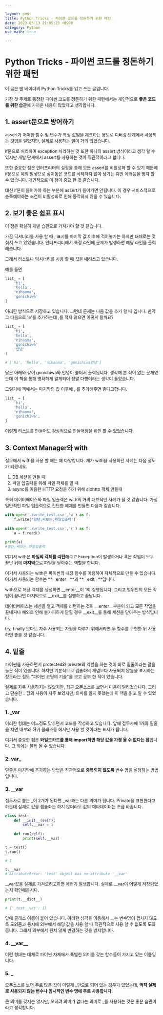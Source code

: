 ```yaml
---

layout: post
title: Python Tricks - 파이썬 코드를 정돈하기 위한 패턴
date: 2023-05-13 21:05:23 +0900
category: Python
use_math: true

---
```


# Python Tricks - 파이썬 코드를 정돈하기 위한 패턴

이 글은 댄 베이더의 Python Tricks를 읽고 쓰는 글입니다.

가장 첫 주제로 등장한 파이썬 코드를 정돈하기 위한 패턴에서는 개인적으로 **좋은 코드를 위한 습관**에 가까운 내용이 많았다고 생각합니다.

## 1. assert문으로 방어하기

assert가 어떠한 함수 및 변수가 특정 값임을 체크하는 용도로 디버깅 단계에서 사용되는 것임을 알았지만, 실제로 사용하는 일이 거의 없었습니다.

if문으로 처리하여 exception 처리하는 것 또한 하나의 assert 방식이라고 생각 할 수 있지만 개발 단계에서 assert를 사용하는 것이 직관적이라고 합니다.

또한 중요한 점은 인터프리터의 설정을 통해 모든 assert를 비활성화 할 수 있기 때문에 if문으로 예외 발생으로 심어놓은 코드를 삭제하지 않아 생기는 휴먼 에러등을 방지 할 수 있습니다. 개인적으로 이 점이 중요 한 것 같습니다.

대신 if문이 들어가야 하는 부분에 assert가 들어가면 안됩니다. 이 경우 서비스적으로 충족해야하는 조건이 비활성화로 인해 동작하지 않을 수 있습니다.

## 2. 보기 좋은 쉼표 표시

이 점은 확실히 개발 습관으로 가져가야 할 것 같습니다.

가끔 딕셔너리를 사용 할 때 , 표시를 마지막 값 이후에 적어놓기는 하지만 대체로는 맞춰서 쓰고 있었습니다. 인터프리터에서 특정 라인에 문제가 발생하면 해당 라인을 출력해줍니다.

그래서 리스트나 딕셔너리를 사용 할 때 값을 내려쓰고 있습니다.

예를 들면


```python
list_ = [
	'hi',
	'hello',
	'nihaoma',
	'gonichiwa'
]
```
이러한 방식으로 저장하고 있습니다. 그런데 문제는 다음 값을 추가 할 때 입니다. 만약 그 다음으로 'e'를 추가하는데 ,를 적지 않으면 어떻게 될까요?

```python
list_ = [
	'hi',
	'hello',
	'nihaoma',
	'gonichiwa'
	'안녕'
]

# ['hi', 'hello', 'nihaoma', 'gonichiwa안녕']
```
답은 아래와 같이 gonichiwa와 안녕이 붙어서 출력됩니다. 생각해 본 적이 없는 문제였는데 이 책을 통해 명확하게 알게되어 정말 다행이라는 생각이 들었습니다.

그렇기에 책에서는 마지막의 값 이후에 , 를 추가해주면 좋다고합니다.

```python
list_ = [
	'hi',
	'hello',
	'nihaoma',
	'gonichiwa',
]
```
이렇게 리스트를 만들어도 정상적으로 만들어짐을 확인 할 수 있었습니다.

## 3. Context Manager와 with

실무에서 with을 사용 할 때는 꽤 다양합니다. 제가 with을 사용하던 사례는 다음 정도가 되겠네요.

1. DB 세션을 만들 때
2. 파일 입출력을 위해 파일 객체를 열 때
3. async를 이용한 HTTP 요청을 하기 위해 aiohttp 객체 만들때

특히 데이터베이스와 파일 입출력은 with의 거의 대표적인 사례가 될 것 같습니다. 가장 일반적인 파일 입출력으로 간단한 예제를 만들면 다음과 같습니다.

```python
with open('./write_test.csv','w') as f:
    f.write('일단,써보는,파일입출력')
    
with open('./write_test.csv','r') as f:
    a = f.read()
    
print(a)
#일단,써보는,파일입출력
```

여기서 with은 **파일의 객체를 리턴**해주고 Exception이 발생하거나 혹은 작업이 모두 끝난 뒤에 **마지막**으로 파일을 닫아주는 역할을 합니다.

여기서 사용되는 with은 파이썬의 내장 함수를 이용하여 자체적으로 만들 수 있습니다. 여기서 사용되는 함수는 **\_\_enter\_\_**과 **\_\_exit\_\_**입니다.

with으로 해당 객체를 생성하면 \_\_enter\_\_이 1회 실행됩니다. 그리고 범위안의 모든 작업이 끝나면 마지막으로 \_\_exit\_\_를 실행하고 끝납니다.

데이터베이스는 세션을 열고 객체를 리턴하는 것이 \_\_enter\_\_부분이 되고 모든 작업을 끝내거나 예외로 인해 불가피하게 닫힐 경우 \_\_exit\_\_를 통해 세션을 닫아주는 방식입니다.

try, finally 보다도 자주 사용되는 자원을 다루기 위해서라면 두 함수를 구현한 뒤 사용하면 좋을 것 같습니다.

## 4. 밑줄

파이썬을 사용하면서 protected와 private의 역할을 하는 것이 바로 밑줄이라는 말을 들은 적이 있습니다. 하지만 기본적으로 캡슐화의 개념보다 사용되지 않음을 표시하는 정도라는 점도 "파이썬 코딩의 기술"을 보고 공부 한 적이 있습니다.

실제로 자주 사용하지는 않았지만, 최근 오픈소스를 보면서 마음이 달라졌습니다. 그리고 단순한 _ 값의 사용이 자주 보였지만, 의미를 알지 못했는데 이 책을 읽고 알 수 있었습니다.

### 1. _var

이러한 형태는 어느정도 맞추면서 코드를 작성하고 있습니다. 앞에 접두사에 1개의 밑줄을 치면 내부와 하위 클래스등 에서만 사용 할 것이라는 표시가 됩니다.

여기서 중요한 점은 **와일드카드를 통해 import하면 해당 값을 가졍 올 수 없다는 점**입니다. 그 외에는 불러 올 수 있습니다.

### 2. var_

밑줄을 마지막에 추가하는 방법은 직관적으로 **중복되지 않도록** 변수 명을 설정하는 방법입니다.

### 3. __var

접두사로 붙는 \_이 2개가 된다면 \_var과는 다른 의미가 됩니다. Private을 표현한다고하는데 실제로 값을 캡슐화는 하지 않더라도 값의 메타데이터는 조금 바꿉니다.

```python
class test:
    def __init__(self):
        self.__var = 1
    
    def run(self):
        print(self.__var)

t = test()
t.run()

# 1

t.__var
# AttributeError: 'test' object has no attribute '__var'
```
\_\_var값을 실제로 가져오려고하면 에러가 발생합니다. 실제로 \_\_var이 어떻게 저장되었는지 확인해봅시다.

```python
print(t.__dict__)

# {'_test__var': 1}
```
앞에 클래스 이름이 붙어 있습니다. 이러한 성격을 이용해서 \_\_는 변수명이 겹치지 않도록 도와줌과 동시에 외부에서 해당 값을 사용 할 때 직관적으로 사용 할 수 없도록 도와줍니다. 그래서 외부에서 원치 않게 변경하는 것을 방지합니다.

### 4. \_\_var\_\_

이런 형태는 대체로 파이썬 자체에서 특별한 의미를 갖는 함수들이 가지고 있는 이름입니다.

### 5. _

오픈소스를 보면 주로 많은 값이 이렇게 \_만으로 되어 있는 경우가 있었는데, **딱히 실제로 사용되지 않는 변수나 임시적인 변수 명에 주로 사용합니다.**

큰 의미를 갖지는 않지만, 오히려 의미가 없다는 의미로 \_를 사용하는 것은 좋은 습관이라고 생각합니다.

